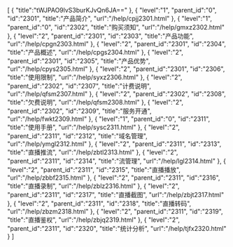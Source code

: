 [
	{
		"title":"tWJPAO9lvS3burKJvQn6JA=="
	},
	{
		"level":"1",
		"parent_id":"0",
		"id":"2301",
		"title":"产品简介",
		"url":"/help/cpjj2301.html"
	},
	{
		"level":"1",
		"parent_id":"0",
		"id":"2302",
		"title":"购买须知",
		"url":"/help/gmxz2302.html"
	},
	{
		"level":"2",
		"parent_id":"2301",
		"id":"2303",
		"title":"产品功能",
		"url":"/help/cpgn2303.html"
	},
	{
		"level":"2",
		"parent_id":"2301",
		"id":"2304",
		"title":"产品概述",
		"url":"/help/cpgs2304.html"
	},
	{
		"level":"2",
		"parent_id":"2301",
		"id":"2305",
		"title":"产品优势",
		"url":"/help/cpys2305.html"
	},
	{
		"level":"2",
		"parent_id":"2301",
		"id":"2306",
		"title":"使用限制",
		"url":"/help/syxz2306.html"
	},
	{
		"level":"2",
		"parent_id":"2302",
		"id":"2307",
		"title":"计费说明",
		"url":"/help/qfsm2307.html"
	},
	{
		"level":"2",
		"parent_id":"2302",
		"id":"2308",
		"title":"欠费说明",
		"url":"/help/qfsm2308.html"
	},
	{
		"level":"2",
		"parent_id":"2302",
		"id":"2309",
		"title":"服务开通",
		"url":"/help/fwkt2309.html"
	},
	{
		"level":"1",
		"parent_id":"0",
		"id":"2311",
		"title":"使用手册",
		"url":"/help/sysc2311.html"
	},
	{
		"level":"2",
		"parent_id":"2311",
		"id":"2312",
		"title":"域名管理",
		"url":"/help/ymgl2312.html"
	},
	{
		"level":"2",
		"parent_id":"2311",
		"id":"2313",
		"title":"直播推流",
		"url":"/help/zbtl2313.html"
	},
	{
		"level":"2",
		"parent_id":"2311",
		"id":"2314",
		"title":"流管理",
		"url":"/help/lgl2314.html"
	},
	{
		"level":"2",
		"parent_id":"2311",
		"id":"2315",
		"title":"直播播放",
		"url":"/help/zbbf2315.html"
	},
	{
		"level":"2",
		"parent_id":"2311",
		"id":"2316",
		"title":"直播录制",
		"url":"/help/zblz2316.html"
	},
	{
		"level":"2",
		"parent_id":"2311",
		"id":"2317",
		"title":"直播截图",
		"url":"/help/zbjt2317.html"
	},
	{
		"level":"2",
		"parent_id":"2311",
		"id":"2318",
		"title":"直播转码",
		"url":"/help/zbzm2318.html"
	},
	{
		"level":"2",
		"parent_id":"2311",
		"id":"2319",
		"title":"直播鉴权",
		"url":"/help/zbjq2319.html"
	},
	{
		"level":"2",
		"parent_id":"2311",
		"id":"2320",
		"title":"统计分析",
		"url":"/help/tjfx2320.html"
	}
]
